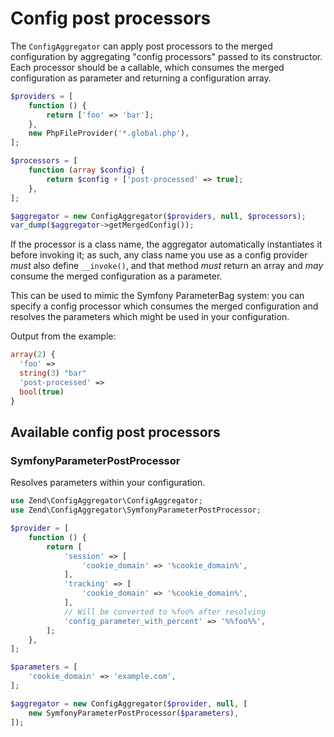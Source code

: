 # Config post processors

The `ConfigAggregator` can apply post processors to the merged configuration
by aggregating "config processors" passed to its
constructor.  Each processor should be a callable, which consumes the merged configuration
as parameter and returning a configuration array.

```php
$providers = [
    function () {
        return ['foo' => 'bar'];
    },
    new PhpFileProvider('*.global.php'),
];

$processors = [
    function (array $config) {
        return $config + ['post-processed' => true];
    },
];

$aggregator = new ConfigAggregator($providers, null, $processors);
var_dump($aggregator->getMergedConfig());
```

If the processor is a class name, the aggregator automatically instantiates it
before invoking it; as such, any class name you use as a config provider _must_
also define `__invoke()`, and that method _must_ return an array and _may_ consume
the merged configuration as a parameter.

This can be used to mimic the Symfony ParameterBag system: you can specify a config
processor which consumes the merged configuration and resolves the parameters which
might be used in your configuration.

Output from the example:

```php
array(2) {
  'foo' =>
  string(3) "bar"
  'post-processed' =>
  bool(true)
}
```

## Available config post processors

### SymfonyParameterPostProcessor

Resolves parameters within your configuration.

```php
use Zend\ConfigAggregator\ConfigAggregator;
use Zend\ConfigAggregator\SymfonyParameterPostProcessor;

$provider = [
    function () {
        return [
            'session' => [
                'cookie_domain' => '%cookie_domain%',
            ],
            'tracking' => [
                'cookie_domain' => '%cookie_domain%',
            ],
            // Will be converted to %foo% after resolving
            'config_parameter_with_percent' => '%%foo%%',
        ];
    },
];

$parameters = [
    'cookie_domain' => 'example.com',
];

$aggregator = new ConfigAggregator($provider, null, [
    new SymfonyParameterPostProcessor($parameters),
]);
```
